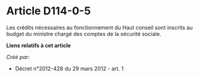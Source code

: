 # Article D114-0-5

Les  crédits nécessaires au fonctionnement du Haut conseil sont inscrits au  budget du ministre chargé des comptes de la
sécurité sociale.

**Liens relatifs à cet article**

_Créé par_:

  - Décret n°2012-428 du 29 mars 2012 - art. 1
